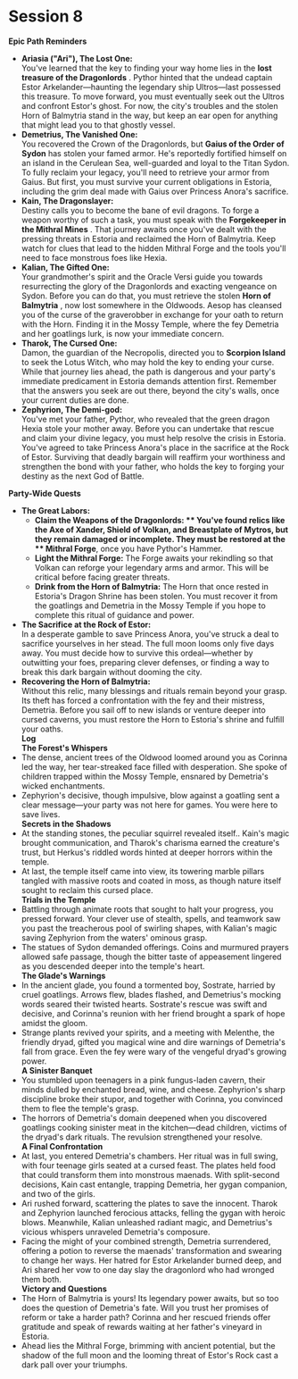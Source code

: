 # Session 8

 **Epic Path Reminders**

* **Ariasia ("Ari"), The Lost One:**  
  You've learned that the key to finding your way home lies in the **lost treasure of the Dragonlords** . Pythor hinted that the undead captain Estor Arkelander—haunting the legendary ship Ultros—last possessed this treasure. To move forward, you must eventually seek out the Ultros and confront Estor's ghost. For now, the city's troubles and the stolen Horn of Balmytria stand in the way, but keep an ear open for anything that might lead you to that ghostly vessel.  
* **Demetrius, The Vanished One:**  
  You recovered the Crown of the Dragonlords, but **Gaius of the Order of Sydon** has stolen your famed armor. He's reportedly fortified himself on an island in the Cerulean Sea, well-guarded and loyal to the Titan Sydon. To fully reclaim your legacy, you'll need to retrieve your armor from Gaius. But first, you must survive your current obligations in Estoria, including the grim deal made with Gaius over Princess Anora's sacrifice.  
* **Kain, The Dragonslayer:**  
  Destiny calls you to become the bane of evil dragons. To forge a weapon worthy of such a task, you must speak with the **Forgekeeper in the Mithral Mines** . That journey awaits once you've dealt with the pressing threats in Estoria and reclaimed the Horn of Balmytria. Keep watch for clues that lead to the hidden Mithral Forge and the tools you'll need to face monstrous foes like Hexia.  
* **Kalian, The Gifted One:**  
  Your grandmother's spirit and the Oracle Versi guide you towards resurrecting the glory of the Dragonlords and exacting vengeance on Sydon. Before you can do that, you must retrieve the stolen **Horn of Balmytria** , now lost somewhere in the Oldwoods. Aesop has cleansed you of the curse of the graverobber in exchange for your oath to return with the Horn. Finding it in the Mossy Temple, where the fey Demetria and her goatlings lurk, is now your immediate concern.  
* **Tharok, The Cursed One:**  
  Damon, the guardian of the Necropolis, directed you to **Scorpion Island** to seek the Lotus Witch, who may hold the key to ending your curse. While that journey lies ahead, the path is dangerous and your party's immediate predicament in Estoria demands attention first. Remember that the answers you seek are out there, beyond the city's walls, once your current duties are done.  
* **Zephyrion, The Demi-god:**  
  You've met your father, Pythor, who revealed that the green dragon Hexia stole your mother away. Before you can undertake that rescue and claim your divine legacy, you must help resolve the crisis in Estoria. You've agreed to take Princess Anora's place in the sacrifice at the Rock of Estor. Surviving that deadly bargain will reaffirm your worthiness and strengthen the bond with your father, who holds the key to forging your destiny as the next God of Battle.

 **Party-Wide Quests**

* **The Great Labors:**  
  * **Claim the Weapons of the Dragonlords: ** You've found relics like the Axe of Xander, Shield of Volkan, and Breastplate of Mytros, but they remain damaged or incomplete. They must be restored at the ** Mithral Forge**, once you have Pythor's Hammer.  
  * **Light the Mithral Forge:** The Forge awaits your rekindling so that Volkan can reforge your legendary arms and armor. This will be critical before facing greater threats.  
  * **Drink from the Horn of Balmytria:** The Horn that once rested in Estoria's Dragon Shrine has been stolen. You must recover it from the goatlings and Demetria in the Mossy Temple if you hope to complete this ritual of guidance and power.  
* **The Sacrifice at the Rock of Estor:**  
  In a desperate gamble to save Princess Anora, you've struck a deal to sacrifice yourselves in her stead. The full moon looms only five days away. You must decide how to survive this ordeal—whether by outwitting your foes, preparing clever defenses, or finding a way to break this dark bargain without dooming the city.  
* **Recovering the Horn of Balmytria:**  
  Without this relic, many blessings and rituals remain beyond your grasp. Its theft has forced a confrontation with the fey and their mistress, Demetria. Before you sail off to new islands or venture deeper into cursed caverns, you must restore the Horn to Estoria's shrine and fulfill your oaths.  
  **Log**   
  **The Forest's Whispers**  
* The dense, ancient trees of the Oldwood loomed around you as Corinna led the way, her tear-streaked face filled with desperation. She spoke of children trapped within the Mossy Temple, ensnared by Demetria's wicked enchantments.  
* Zephyrion's decisive, though impulsive, blow against a goatling sent a clear message—your party was not here for games. You were here to save lives.  
  **Secrets in the Shadows**  
* At the standing stones, the peculiar squirrel revealed itself.. Kain's magic brought communication, and Tharok's charisma earned the creature's trust, but Herkus's riddled words hinted at deeper horrors within the temple.  
* At last, the temple itself came into view, its towering marble pillars tangled with massive roots and coated in moss, as though nature itself sought to reclaim this cursed place.  
  **Trials in the Temple**  
* Battling through animate roots that sought to halt your progress, you pressed forward. Your clever use of stealth, spells, and teamwork saw you past the treacherous pool of swirling shapes, with Kalian's magic saving Zephyrion from the waters' ominous grasp.  
* The statues of Sydon demanded offerings. Coins and murmured prayers allowed safe passage, though the bitter taste of appeasement lingered as you descended deeper into the temple's heart.  
  **The Glade's Warnings**  
* In the ancient glade, you found a tormented boy, Sostrate, harried by cruel goatlings. Arrows flew, blades flashed, and Demetrius's mocking words seared their twisted hearts. Sostrate's rescue was swift and decisive, and Corinna's reunion with her friend brought a spark of hope amidst the gloom.  
* Strange plants revived your spirits, and a meeting with Melenthe, the friendly dryad, gifted you magical wine and dire warnings of Demetria's fall from grace. Even the fey were wary of the vengeful dryad's growing power.  
  **A Sinister Banquet**  
* You stumbled upon teenagers in a pink fungus-laden cavern, their minds dulled by enchanted bread, wine, and cheese. Zephyrion's sharp discipline broke their stupor, and together with Corinna, you convinced them to flee the temple's grasp.  
* The horrors of Demetria's domain deepened when you discovered goatlings cooking sinister meat in the kitchen—dead children, victims of the dryad's dark rituals. The revulsion strengthened your resolve.  
  **A Final Confrontation**  
* At last, you entered Demetria's chambers. Her ritual was in full swing, with four teenage girls seated at a cursed feast. The plates held food that could transform them into monstrous maenads. With split-second decisions, Kain cast entangle, trapping Demetria, her gygan companion, and two of the girls.  
* Ari rushed forward, scattering the plates to save the innocent. Tharok and Zephyrion launched ferocious attacks, felling the gygan with heroic blows. Meanwhile, Kalian unleashed radiant magic, and Demetrius's vicious whispers unraveled Demetria's composure.  
* Facing the might of your combined strength, Demetria surrendered, offering a potion to reverse the maenads' transformation and swearing to change her ways. Her hatred for Estor Arkelander burned deep, and Ari shared her vow to one day slay the dragonlord who had wronged them both.  
  **Victory and Questions**  
* The Horn of Balmytria is yours\! Its legendary power awaits, but so too does the question of Demetria's fate. Will you trust her promises of reform or take a harder path? Corinna and her rescued friends offer gratitude and speak of rewards waiting at her father's vineyard in Estoria.  
* Ahead lies the Mithral Forge, brimming with ancient potential, but the shadow of the full moon and the looming threat of Estor's Rock cast a dark pall over your triumphs.
